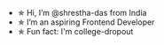 - ✯ Hi, I’m @shrestha-das from India
- ✯ I’m an aspiring Frontend Developer
- ✯ Fun fact: I'm college-dropout

<!---
shrestha-das/shrestha-das is a ✨ special ✨ repository because its `README.md` (this file) appears on your GitHub profile.
You can click the Preview link to take a look at your changes.
--->
